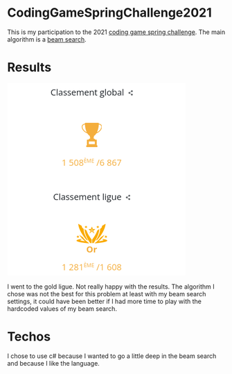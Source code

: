 # CodingGameSpringChallenge2021

This is my participation to the 2021 [coding game spring challenge](https://www.codingame.com/contests/spring-challenge-2021). The main algorithm is a [beam search](https://en.wikipedia.org/wiki/Beam_search).


# Results

![classement](/resources/classement_coding_game.png)

I went to the gold ligue. Not really happy with the results. The algorithm I chose was not the best for this problem at least with my beam search settings, it could have been better if I had more time to play with the hardcoded values of my beam search.

# Techos

I chose to use c# because I wanted to go a little deep in the beam search and because I like the language.